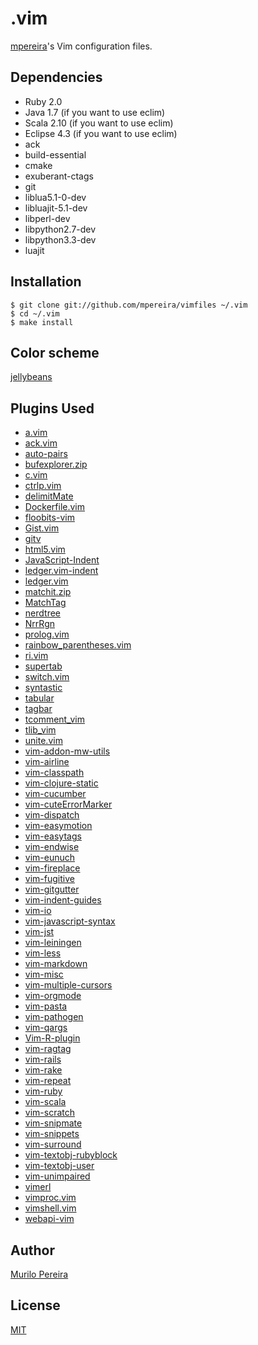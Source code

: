 # .vim

[mpereira](https://github.com/mpereira)'s Vim configuration files.

## Dependencies
  - Ruby 2.0
  - Java 1.7 (if you want to use eclim)
  - Scala 2.10 (if you want to use eclim)
  - Eclipse 4.3 (if you want to use eclim)
  - ack
  - build-essential
  - cmake
  - exuberant-ctags
  - git
  - liblua5.1-0-dev
  - libluajit-5.1-dev
  - libperl-dev
  - libpython2.7-dev
  - libpython3.3-dev
  - luajit

## Installation
    $ git clone git://github.com/mpereira/vimfiles ~/.vim
    $ cd ~/.vim
    $ make install

## Color scheme
  [jellybeans](https://github.com/vim-scripts/jellybeans.vim)

## Plugins Used
  - [a.vim](https://github.com/vim-scripts/a.vim.git)
  - [ack.vim](https://github.com/mileszs/ack.vim.git)
  - [auto-pairs](https://github.com/jiangmiao/auto-pairs.git)
  - [bufexplorer.zip](https://github.com/vim-scripts/bufexplorer.zip.git)
  - [c.vim](https://github.com/vim-scripts/c.vim.git)
  - [ctrlp.vim](https://github.com/kien/ctrlp.vim.git)
  - [delimitMate](https://github.com/Raimondi/delimitMate.git)
  - [Dockerfile.vim](https://github.com/ekalinin/Dockerfile.vim.git)
  - [floobits-vim](https://github.com/Floobits/floobits-vim)
  - [Gist.vim](https://github.com/vim-scripts/Gist.vim.git)
  - [gitv](https://github.com/vim-scripts/gitv.git)
  - [html5.vim](https://github.com/othree/html5.vim)
  - [JavaScript-Indent](https://github.com/vim-scripts/JavaScript-Indent.git)
  - [ledger.vim-indent](https://github.com/vim-scripts/ledger.vim-indent.git)
  - [ledger.vim](https://github.com/vim-scripts/ledger.vim.git)
  - [matchit.zip](https://github.com/vim-scripts/matchit.zip.git)
  - [MatchTag](https://github.com/gregsexton/MatchTag.git)
  - [nerdtree](https://github.com/scrooloose/nerdtree.git)
  - [NrrRgn](https://github.com/chrisbra/NrrwRgn.git)
  - [prolog.vim](https://github.com/adimit/prolog.vim.git)
  - [rainbow_parentheses.vim](https://github.com/kien/rainbow_parentheses.vim.git)
  - [ri.vim](https://github.com/danchoi/ri.vim.git)
  - [supertab](https://github.com/ervandew/supertab.git)
  - [switch.vim](https://github.com/AndrewRadev/switch.vim.git)
  - [syntastic](https://github.com/scrooloose/syntastic.git)
  - [tabular](https://github.com/godlygeek/tabular.git)
  - [tagbar](https://github.com/majutsushi/tagbar.git)
  - [tcomment_vim](https://github.com/tomtom/tcomment_vim.git)
  - [tlib_vim](https://github.com/tomtom/tlib_vim.git)
  - [unite.vim](https://github.com/Shougo/unite.vim.git)
  - [vim-addon-mw-utils](https://github.com/MarcWeber/vim-addon-mw-utils.git)
  - [vim-airline](https://github.com/bling/vim-airline.git)
  - [vim-classpath](https://github.com/tpope/vim-classpath.git)
  - [vim-clojure-static](https://github.com/guns/vim-clojure-static.git)
  - [vim-cucumber](https://github.com/tpope/vim-cucumber.git)
  - [vim-cuteErrorMarker](https://github.com/Twinside/vim-cuteErrorMarker.git)
  - [vim-dispatch](https://github.com/tpope/vim-dispatch.git)
  - [vim-easymotion](https://github.com/Lokaltog/vim-easymotion)
  - [vim-easytags](https://github.com/xolox/vim-easytags.git)
  - [vim-endwise](https://github.com/tpope/vim-endwise.git)
  - [vim-eunuch](https://github.com/tpope/vim-eunuch.git)
  - [vim-fireplace](https://github.com/tpope/vim-fireplace.git)
  - [vim-fugitive](https://github.com/tpope/vim-fugitive.git)
  - [vim-gitgutter](https://github.com/airblade/vim-gitgutter.git)
  - [vim-indent-guides](https://github.com/nathanaelkane/vim-indent-guides.git)
  - [vim-io](https://github.com/xhr/vim-io.git)
  - [vim-javascript-syntax](https://github.com/jelera/vim-javascript-syntax.git)
  - [vim-jst](https://github.com/briancollins/vim-jst.git)
  - [vim-leiningen](https://github.com/tpope/vim-leiningen.git)
  - [vim-less](https://github.com/lunaru/vim-less.git)
  - [vim-markdown](https://github.com/plasticboy/vim-markdown.git)
  - [vim-misc](https://github.com/xolox/vim-misc.git)
  - [vim-multiple-cursors](https://github.com/terryma/vim-multiple-cursors.git)
  - [vim-orgmode](https://github.com/jceb/vim-orgmode.git)
  - [vim-pasta](https://github.com/sickill/vim-pasta.git)
  - [vim-pathogen](https://github.com/tpope/vim-pathogen.git)
  - [vim-qargs](https://github.com/nelstrom/vim-qargs.git)
  - [Vim-R-plugin](https://github.com/jcfaria/Vim-R-plugin.git)
  - [vim-ragtag](https://github.com/tpope/vim-ragtag.git)
  - [vim-rails](https://github.com/tpope/vim-rails.git)
  - [vim-rake](https://github.com/tpope/vim-rake.git)
  - [vim-repeat](https://github.com/tpope/vim-repeat.git)
  - [vim-ruby](https://github.com/vim-ruby/vim-ruby.git)
  - [vim-scala](https://github.com/derekwyatt/vim-scala.git)
  - [vim-scratch](https://github.com/duff/vim-scratch.git)
  - [vim-snipmate](https://github.com/garbas/vim-snipmate.git)
  - [vim-snippets](https://github.com/honza/vim-snippets.git)
  - [vim-surround](https://github.com/tpope/vim-surround.git)
  - [vim-textobj-rubyblock](https://github.com/nelstrom/vim-textobj-rubyblock.git)
  - [vim-textobj-user](https://github.com/kana/vim-textobj-user.git)
  - [vim-unimpaired](https://github.com/tpope/vim-unimpaired.git)
  - [vimerl](https://github.com/jimenezrick/vimerl.git)
  - [vimproc.vim](https://github.com/Shougo/vimproc.vim.git)
  - [vimshell.vim](https://github.com/Shougo/vimshell.vim.git)
  - [webapi-vim](https://github.com/mattn/webapi-vim.git)

## Author
  [Murilo Pereira](http://murilopereira.com)

## License
  [MIT](http://opensource.org/licenses/MIT)
